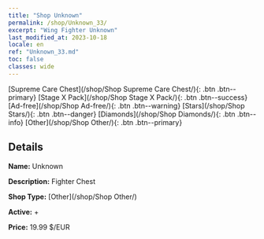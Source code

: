 ```yaml
---
title: "Shop Unknown"
permalink: /shop/Unknown_33/
excerpt: "Wing Fighter Unknown"
last_modified_at: 2023-10-18
locale: en
ref: "Unknown_33.md"
toc: false
classes: wide
---
```



  [Supreme Care Chest](/shop/Shop Supreme Care Chest/){: .btn .btn--primary}   [Stage X Pack](/shop/Shop Stage X Pack/){: .btn .btn--success}   [Ad-free](/shop/Shop Ad-free/){: .btn .btn--warning}   [Stars](/shop/Shop Stars/){: .btn .btn--danger}   [Diamonds](/shop/Shop Diamonds/){: .btn .btn--info}   [Other](/shop/Shop Other/){: .btn .btn--primary} 

## Details

 **Name:** Unknown 

 **Description:** Fighter Chest

 **Shop Type:** [Other](/shop/Shop Other/)

 **Active:** + 

 **Price:** 19.99 $/EUR 


